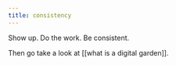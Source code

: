 ```yaml
---
title: consistency
---
```


Show up.
Do the work.
Be consistent.

Then go take a look at [[what is a digital garden]].
